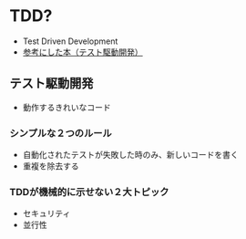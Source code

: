 # TDD?
- Test Driven Development
- [参考にした本（テスト駆動開発）](https://www.amazon.co.jp/%E3%83%86%E3%82%B9%E3%83%88%E9%A7%86%E5%8B%95%E9%96%8B%E7%99%BA-Kent-Beck/dp/4274217884)

## テスト駆動開発
- 動作するきれいなコード

### シンプルな２つのルール
- 自動化されたテストが失敗した時のみ、新しいコードを書く
- 重複を除去する

### TDDが機械的に示せない２大トピック
- セキュリティ
- 並行性
